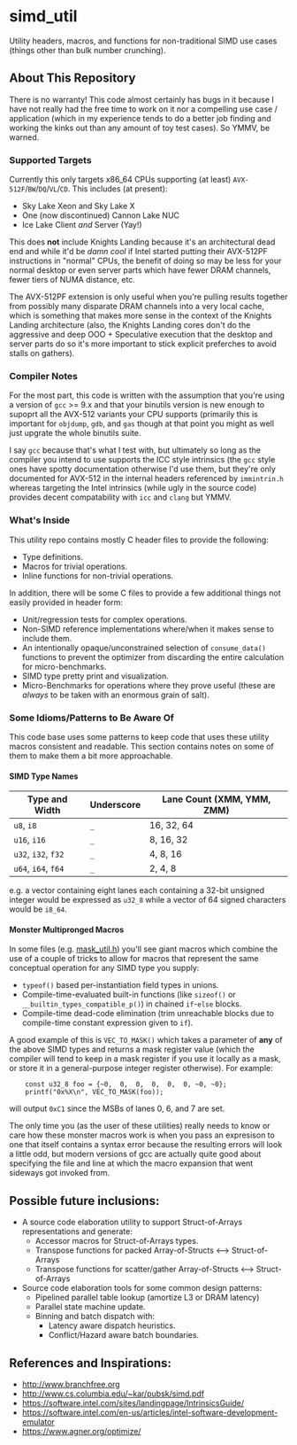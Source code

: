 # simd_util

Utility headers, macros, and functions for non-traditional SIMD use cases (things other than bulk number crunching).

## About This Repository

There is no warranty!  This code almost certainly has bugs in it because I have not really had the free time to work on it nor a compelling use case / application (which in my experience tends to do a better job finding and working the kinks out than any amount of toy test cases).  So YMMV, be warned.

### Supported Targets
Currently this only targets x86_64 CPUs supporting (at least) `AVX-512F`/`BW`/`DQ`/`VL`/`CD`. This includes (at present):

  * Sky Lake Xeon and Sky Lake X
  * One (now discontinued) Cannon Lake NUC
  * Ice Lake Client *and* Server (Yay!)

This does **not** include Knights Landing because it's an architectural dead end and while it'd be _damn cool_ if Intel started putting their AVX-512PF instructions in "normal" CPUs, the benefit of doing so may be less for your normal desktop or even server parts which have fewer DRAM channels, fewer tiers of NUMA distance, etc.

The AVX-512PF extension is only useful when you're pulling results together from possibly many disparate DRAM channels into a very local cache, which is something that makes more sense in the context of the Knights Landing architecture (also, the Knights Landing cores don't do the aggressive and deep OOO + Speculative execution that the desktop and server parts do so it's more important to stick explicit preferches to avoid stalls on gathers).

### Compiler Notes

For the most part, this code is written with the assumption that you're using a version of `gcc` >= 9.x and that your binutils version is new enough to supoprt all the AVX-512 variants your CPU supports (primarily this is important for `objdump`, `gdb`, and `gas` though at that point you might as well just upgrate the whole binutils suite.

I say `gcc` because that's what I test with, but ultimately so long as the compiler you intend to use supports the ICC style intrinsics (the `gcc` style ones have spotty documentation otherwise I'd use them, but they're only documented for AVX-512 in the internal headers referenced by `immintrin.h` whereas targeting the Intel intrinsics (while ugly in the source code) provides decent compatability with `icc` and `clang` but YMMV.

### What's Inside

This utility repo contains mostly C header files to provide the following: 

 * Type definitions.
 * Macros for trivial operations.
 * Inline functions for non-trivial operations.
 
In addition, there will be some C files to provide a few additional things not easily provided in header form:

  * Unit/regression tests for complex operations.
  * Non-SIMD reference implementations where/when it makes sense to include them.
  * An intentionally opaque/unconstrained selection of `consume_data()` functions to prevent the optimizer from discarding the entire calculation for micro-benchmarks.
  * SIMD type pretty print and visualization.
  * Micro-Benchmarks for operations where they prove useful (these are _always_ to be taken with an enormous grain of salt).
 
### Some Idioms/Patterns to Be Aware Of

This code base uses some patterns to keep code that uses these utility macros consistent and readable.  This section contains notes on some of them to make them a bit more approachable.

#### SIMD Type Names

| Type and Width       | Underscore | Lane Count (XMM, YMM, ZMM) |
|----------------------|------------|----------------------------|
| `u8`, `i8`           |    `_`     | 16, 32, 64                 |
| `u16`, `i16`         |    `_`     | 8, 16, 32                  |
| `u32`, `i32`, `f32`  |    `_`     | 4, 8, 16                   |
| `u64`, `i64`, `f64`  |    `_`     | 2, 4, 8                    |

e.g. a vector containing eight lanes each containing a 32-bit unsigned integer would be expressed as `u32_8` while a vector of 64 signed characters would be `i8_64`.

#### Monster Multipronged Macros

In some files (e.g. [mask_util.h](include/mask_util.h)) you'll see giant macros which combine the use of a couple of tricks to allow for macros that represent the same conceptual operation for any SIMD type you supply:

 * `typeof()` based per-instantiation field types in unions.
 * Compile-time-evaluated built-in functions (like `sizeof()` or `__builtin_types_compatible_p()`) in chained `if`-`else` blocks.
 * Compile-time dead-code elimination (trim unreachable blocks due to compile-time constant expression given to `if`).

A good example of this is `VEC_TO_MASK()` which takes a parameter of **any** of the above SIMD types and returns a mask register value (which the compiler will tend to keep in a mask register if you use it locally as a mask, or store it in a general-purpose integer register otherwise).  For example:
```
    const u32_8 foo = {~0,  0,  0,  0,  0,  0, ~0, ~0};
    printf("0x%X\n", VEC_TO_MASK(foo));
```
will output `0xC1` since the MSBs of lanes 0, 6, and 7 are set.

The only time you (as the user of these utilities) really needs to know or care how these monster macros work is when you pass an expresison to one that itself contains a syntax error because the resulting errors will look a little odd, but modern versions of gcc are actually quite good about specifying the file and line at which the macro expansion that went sideways got invoked from.

## Possible future inclusions:

  * A source code elaboration utility to support Struct-of-Arrays representations and generate:
    * Accessor macros for Struct-of-Arrays types.
    * Transpose functions for packed Array-of-Structs <--> Struct-of-Arrays
    * Transpose functions for scatter/gather Array-of-Structs <--> Struct-of-Arrays
  * Source code elaboration tools for some common design patterns:
    * Pipelined parallel table lookup (amortize L3 or DRAM latency)
    * Parallel state machine update.
    * Binning and batch dispatch with:
      * Latency aware dispatch heuristics.
      * Conflict/Hazard aware batch boundaries.
 
   
## References and Inspirations:
  * http://www.branchfree.org
  * http://www.cs.columbia.edu/~kar/pubsk/simd.pdf
  * https://software.intel.com/sites/landingpage/IntrinsicsGuide/
  * https://software.intel.com/en-us/articles/intel-software-development-emulator
  * https://www.agner.org/optimize/
    
